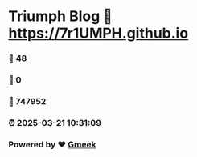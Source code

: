 # Triumph Blog :link: https://7r1UMPH.github.io 
### :page_facing_up: [48](https://7r1UMPH.github.io/tag.html) 
### :speech_balloon: 0 
### :hibiscus: 747952 
### :alarm_clock: 2025-03-21 10:31:09 
### Powered by :heart: [Gmeek](https://github.com/Meekdai/Gmeek)
